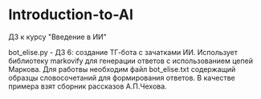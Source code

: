 # Introduction-to-AI
ДЗ к курсу "Введение в ИИ"

bot_elise.py - ДЗ 6: создание ТГ-бота с зачатками ИИ. Использует библиотеку markovify для генерации ответов с использованием цепей Маркова. Для работвы необходим файл bot_elise.txt содержащий образцы словосочетаний для формирования ответов. В качестве примера взят сборник рассказов А.П.Чехова.
